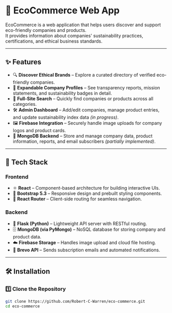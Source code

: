 # 🌱 EcoCommerce Web App

EcoCommerce is a web application that helps users discover and support eco-friendly companies and products.  
It provides information about companies' sustainability practices, certifications, and ethical business standards.

---

## ✨ Features

- 🔍 **Discover Ethical Brands** – Explore a curated directory of verified eco-friendly companies.
- 🧠 **Expandable Company Profiles** – See transparency reports, mission statements, and sustainability badges in detail.
- 🔎 **Full-Site Search** – Quickly find companies or products across all categories.
- 🛠️ **Admin Dashboard** – Add/edit companies, manage product entries, and update sustainability index data *(in progress)*.
- 🖼️ **Firebase Integration** – Securely handle image uploads for company logos and product cards.
- 💾 **MongoDB Backend** – Store and manage company data, product information, reports, and email subscribers *(partially implemented)*.

---

## 🧰 Tech Stack

### Frontend
- ⚛️ **React** – Component-based architecture for building interactive UIs.
- 🎨 **Bootstrap 5.3** – Responsive design and prebuilt styling components.
- 🧭 **React Router** – Client-side routing for seamless navigation.

### Backend
- 🐍 **Flask (Python)** – Lightweight API server with RESTful routing.
- 🗄️ **MongoDB (via PyMongo)** – NoSQL database for storing company and product data.
- ☁️ **Firebase Storage** – Handles image upload and cloud file hosting.
- 📧 **Brevo API** – Sends subscription emails and automated notifications.

---

## 🛠️ Installation

### 1️⃣ Clone the Repository

```bash
git clone https://github.com/Robert-C-Warren/eco-commerce.git
cd eco-commerce
